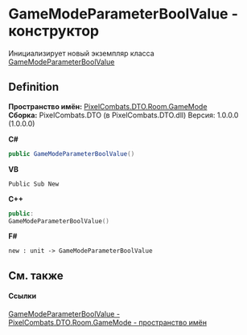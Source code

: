 # GameModeParameterBoolValue - конструктор


Инициализирует новый экземпляр класса <a href="40d201ff-e358-f464-9ebd-690d5a75695c">GameModeParameterBoolValue</a>



## Definition
**Пространство имён:** <a href="4d3fbb36-c354-8f6e-a905-e9536bb5c956">PixelCombats.DTO.Room.GameMode</a>  
**Сборка:** PixelCombats.DTO (в PixelCombats.DTO.dll) Версия: 1.0.0.0 (1.0.0.0)

**C#**
``` C#
public GameModeParameterBoolValue()
```
**VB**
``` VB
Public Sub New
```
**C++**
``` C++
public:
GameModeParameterBoolValue()
```
**F#**
``` F#
new : unit -> GameModeParameterBoolValue
```



## См. также


#### Ссылки
<a href="40d201ff-e358-f464-9ebd-690d5a75695c">GameModeParameterBoolValue - </a>  
<a href="4d3fbb36-c354-8f6e-a905-e9536bb5c956">PixelCombats.DTO.Room.GameMode - пространство имён</a>  
